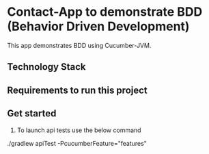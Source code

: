 Contact-App to demonstrate BDD (Behavior Driven Development)
==============================

This app demonstrates BDD using Cucumber-JVM.

Technology Stack
-----------------


Requirements to run this project
--------------------------------


Get started
-----------

1) To launch api tests use the below command

./gradlew apiTest -PcucumberFeature="features"